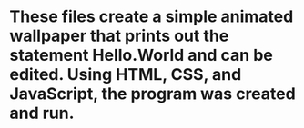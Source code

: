 # These files create a simple animated wallpaper that prints out the statement Hello.World and can be edited. Using HTML, CSS, and JavaScript, the program was created and run.
